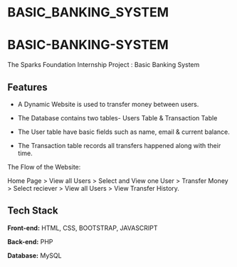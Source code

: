 # BASIC_BANKING_SYSTEM

# BASIC-BANKING-SYSTEM
The Sparks Foundation Internship Project : Basic Banking System

## Features

- A Dynamic Website is used to transfer money between users.

- The Database contains two tables- Users Table & Transaction Table

- The User table have basic fields such as name, email & current balance.

- The Transaction table records all transfers happened along with their time.

The Flow of the Website:

Home Page > View all Users > Select and View one User > Transfer Money > Select reciever > View all Users > View Transfer History.


## Tech Stack

**Front-end:** HTML, CSS, BOOTSTRAP, JAVASCRIPT

**Back-end:** PHP

**Database:** MySQL
